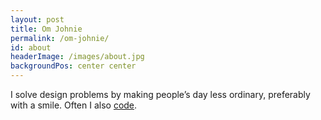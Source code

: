 ```yaml
---
layout: post
title: Om Johnie
permalink: /om-johnie/
id: about
headerImage: /images/about.jpg
backgroundPos: center center
---
```



I solve design problems by making people’s day less ordinary, preferably with a smile. Often I also [code](http://github.com/johnie).
